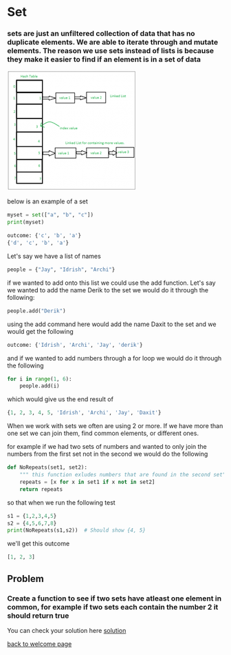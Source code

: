 # Set
### sets are just an unfiltered collection of data that has no duplicate elements. We are able to iterate through and mutate elements. The reason we use sets instead of lists is because they make it easier to find if an element is in a set of data
![Back to Stack Page](Sets.png)

below is an example of a set
```python
myset = set(["a", "b", "c"])
print(myset)
```

```python
outcome: {'c', 'b', 'a'}
{'d', 'c', 'b', 'a'}
```

Let's say we have a list of names
```python
people = {"Jay", "Idrish", "Archi"}
```
if we wanted to add onto this list we could use the add function. Let's say we wanted to add the name Derik to the set we would do it through the following:

```python
people.add("Derik")
```
using the add command here would add the name Daxit to the set and we would get the following
```python
outcome: {'Idrish', 'Archi', 'Jay', 'derik'}
```
and if we wanted to add numbers through a for loop we would do it through the following
```python
for i in range(1, 6):
    people.add(i)
```
which would give us the end result of 
```python
{1, 2, 3, 4, 5, 'Idrish', 'Archi', 'Jay', 'Daxit'}
```
When we work with sets we often are using 2 or more. If we have more than one set we can join them, find common elements, or different ones. 

for example if we had two sets of numbers and wanted to only join the numbers from the first set not in the second we would do the following
```python
def NoRepeats(set1, set2):
    """ this function exludes numbers that are found in the second set"""
    repeats = [x for x in set1 if x not in set2]
    return repeats
```
so that when we run the following test
```python
s1 = {1,2,3,4,5}
s2 = {4,5,6,7,8}
print(NoRepeats(s1,s2))  # Should show {4, 5}
```
we'll get this outcome
```python
[1, 2, 3]
```
## Problem

### Create a function to see if two sets have atleast one element in common, for example if two sets each contain the number 2 it should return true
You can check your solution here [solution](Stacksolution.py)

[back to welcome page](0-Welcome.md)